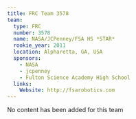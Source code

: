 ```yaml
---
title: FRC Team 3578
team:
  type: FRC
  number: 3578
  name: NASA/JCPenney/FSA HS *STAR*
  rookie_year: 2011
  location: Alpharetta, GA, USA
  sponsors:
    - NASA
    - jcpenney
    - Fulton Science Academy High School
  links:
    Website: http://fsarobotics.com
---
```

No content has been added for this team